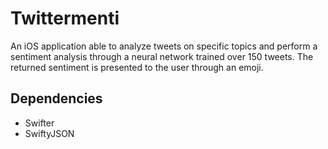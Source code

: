 # Twittermenti
An iOS application able to analyze tweets on specific topics and perform a sentiment analysis through a neural network trained
over 150 tweets. The returned sentiment is presented to the user through an emoji.

## Dependencies
* Swifter
* SwiftyJSON
